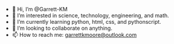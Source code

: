 - 👋 Hi, I’m @Garrett-KM
- 👀 I’m interested in science, technology, engineering, and math.
- 🌱 I’m currently learning python, html, css, and pythonscript.
- 💞️ I’m looking to collaborate on anything.
- 📫 How to reach me: garrettkmoore@outlook.com

<!---
Garrett-KM/Garrett-KM is a ✨ special ✨ repository because its `README.md` (this file) appears on your GitHub profile.
You can click the Preview link to take a look at your changes.
--->

